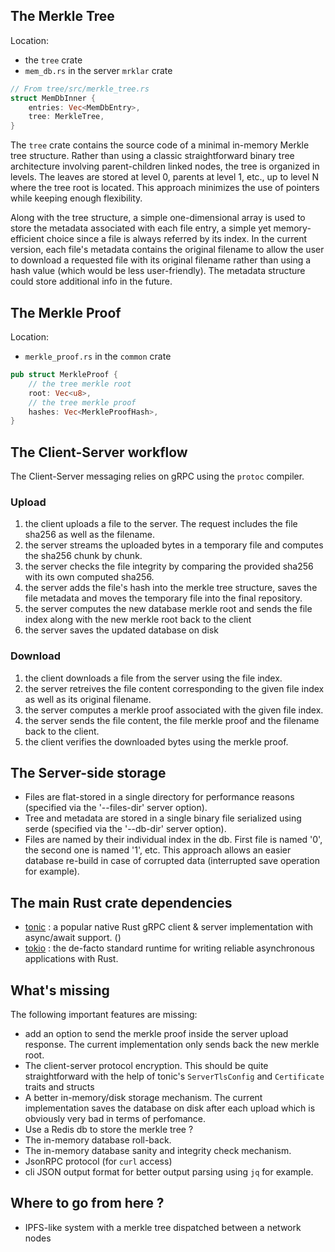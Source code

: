 ## The Merkle Tree

Location:
- the `tree` crate
- `mem_db.rs` in the server `mrklar` crate

```rust
// From tree/src/merkle_tree.rs
struct MemDbInner {
    entries: Vec<MemDbEntry>,
    tree: MerkleTree,
}
```

The `tree` crate contains the source code of a minimal in-memory Merkle tree structure. Rather than using a classic straightforward binary tree architecture involving parent-children linked nodes, the tree is organized in levels. The leaves are stored at level 0, parents at level 1, etc., up to level N where the tree root is located. This approach minimizes the use of pointers while keeping enough flexibility.

Along with the tree structure, a simple one-dimensional array is used to store the metadata associated with each file entry, a simple yet memory-efficient choice since a file is always referred by its index. In the current version, each file's metadata contains the original filename to allow the user to download a requested file with its original filename rather than using a hash value (which would be less user-friendly). The metadata structure could store additional info in the future.

## The Merkle Proof

Location:
- `merkle_proof.rs` in the `common` crate

```rust
pub struct MerkleProof {
    // the tree merkle root
    root: Vec<u8>,
    // the tree merkle proof
    hashes: Vec<MerkleProofHash>,
}
```

## The Client-Server workflow

The Client-Server messaging relies on gRPC using the `protoc` compiler. 

### Upload
1. the client uploads a file to the server. The request includes the file sha256 as well as the filename.
2. the server streams the uploaded bytes in a temporary file and computes the sha256 chunk by chunk.
3. the server checks the file integrity by comparing the provided sha256 with its own computed sha256. 
4. the server adds the file's hash into the merkle tree structure, saves the file metadata and moves the temporary file into the final repository.
5. the server computes the new database merkle root and sends the file index along with the new merkle root back to the client
6. the server saves the updated database on disk

### Download
1. the client downloads a file from the server using the file index.
2. the server retreives the file content corresponding to the given file index as well as its original filename.
3. the server computes a merkle proof associated with the given file index.
4. the server sends the file content, the file merkle proof and the filename back to the client.
5. the client verifies the downloaded bytes using the merkle proof. 

## The Server-side storage

- Files are flat-stored in a single directory for performance reasons (specified via the '--files-dir' server option).
- Tree and metadata are stored in a single binary file serialized using serde (specified via the '--db-dir' server option). 
- Files are named by their individual index in the db. First file is named '0', the second one is named '1', etc. This approach allows an easier database re-build in case of corrupted data (interrupted save operation for example).

## The main Rust crate dependencies

- [tonic](https://github.com/hyperium/tonic) : a popular native Rust gRPC client & server implementation with async/await support. ()
- [tokio](https://github.com/tokio-rs/tokio) : the de-facto standard runtime for writing reliable asynchronous applications with Rust. 

## What's missing

The following important features are missing:

- add an option to send the merkle proof inside the server upload response. The current implementation only sends back the new merkle root.
- The client-server protocol encryption. This should be quite straightforward with the help of tonic's `ServerTlsConfig` and `Certificate` traits and structs
- A better in-memory/disk storage mechanism. The current implementation saves the database on disk after each upload which is obviously very bad in terms of perfomance.
- Use a Redis db to store the merkle tree ?
- The in-memory database roll-back.
- The in-memory database sanity and integrity check mechanism.
- JsonRPC protocol (for `curl` access)
- cli JSON output format for better output parsing using `jq` for example.

## Where to go from here ?

- IPFS-like system with a merkle tree dispatched between a network nodes
